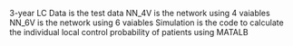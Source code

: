 3-year LC Data is the test data
NN_4V is the network using 4 vaiables
NN_6V is the network using 6 vaiables
Simulation is the code to calculate the individual local control probability of patients using MATALB 
